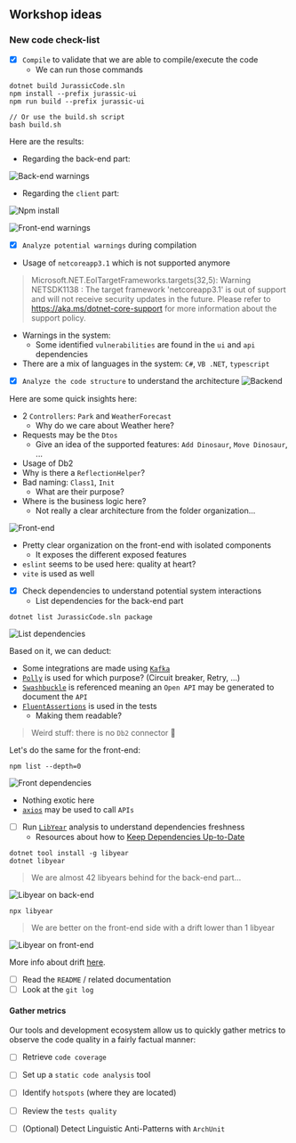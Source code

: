 ## Workshop ideas
### New code check-list
- [x] `Compile` to validate that we are able to compile/execute the code
  - We can run those commands
```shell
dotnet build JurassicCode.sln
npm install --prefix jurassic-ui 
npm run build --prefix jurassic-ui

// Or use the build.sh script
bash build.sh
```

Here are the results:
- Regarding the back-end part:

![Back-end warnings](img/warning-back.png)

- Regarding the `client` part:

![Npm install](img/audit.png)

![Front-end warnings](img/warning-front.png)

- [x] `Analyze potential warnings` during compilation

- Usage of `netcoreapp3.1` which is not supported anymore
> Microsoft.NET.EolTargetFrameworks.targets(32,5): Warning NETSDK1138 : The target framework 'netcoreapp3.1' is out of support and will not receive security updates in the future. Please refer to https://aka.ms/dotnet-core-support for more information about the support policy.

- Warnings in the system:
  - Some identified `vulnerabilities` are found in the `ui` and `api` dependencies
- There are a mix of languages in the system: `C#`, `VB .NET`, `typescript`


- [x] `Analyze the code structure` to understand the architecture
![Backend](img/solution-back.png)

Here are some quick insights here:
- 2 `Controllers`: `Park` and `WeatherForecast`
  - Why do we care about Weather here?
- Requests may be the `Dtos`
  - Give an idea of the supported features: `Add Dinosaur`, `Move Dinosaur`, ...
- Usage of Db2
- Why is there a `ReflectionHelper`?
- Bad naming: `Class1`, `Init`
  - What are their purpose?
- Where is the business logic here?
  - Not really a clear architecture from the folder organization...

![Front-end](img/front-hierarchy.png)
- Pretty clear organization on the front-end with isolated components
  - It exposes the different exposed features
- `eslint` seems to be used here: quality at heart?
- `vite` is used as well


- [x] Check dependencies to understand potential system interactions
  - List dependencies for the back-end part

```shell
dotnet list JurassicCode.sln package
```

![List dependencies](img/dependencies-back.png)

Based on it, we can deduct:
- Some integrations are made using [`Kafka`](https://www.nuget.org/packages/confluent.kafka/)
- [`Polly`](https://www.nuget.org/packages/Polly) is used for which purpose? (Circuit breaker, Retry, ...)
- [`Swashbuckle`](https://www.nuget.org/packages/Swashbuckle.AspNetCore) is referenced meaning an `Open API` may be generated to document the `API`
- [`FluentAssertions`](https://www.nuget.org/packages/FluentAssertions) is used in the tests
  - Making them readable?

> Weird stuff: there is no `Db2` connector 🤔

Let's do the same for the front-end:
```shell
npm list --depth=0
```

![Front dependencies](img/dependencies-front.png)
- Nothing exotic here
- [`axios`](https://www.npmjs.com/package/axios) may be used to call `APIs`

- [ ] Run [`LibYear`](https://libyear.com/) analysis to understand dependencies freshness
  - Resources about how to [Keep Dependencies Up-to-Date](https://xtrem-tdd.netlify.app/Flavours/Practices/keep-dependencies-up-to-date)

```shell
dotnet tool install -g libyear
dotnet libyear
```

> We are almost 42 libyears behind for the back-end part... 

![Libyear on back-end](img/dotnet-libyear.png)

```shell
npx libyear
```

> We are better on the front-end side with a drift lower than 1 libyear 

![Libyear on front-end](img/js-libyear.png)

More info about drift [here](https://github.com/jdanil/libyear?tab=readme-ov-file#metrics).

- [ ] Read the `README` / related documentation
- [ ] Look at the `git log`

#### Gather metrics
Our tools and development ecosystem allow us to quickly gather metrics to observe the code quality in a fairly factual manner:

- [ ] Retrieve `code coverage` 
- [ ] Set up a `static code analysis` tool
- [ ] Identify `hotspots` (where they are located)
- [ ] Review the `tests quality`

- [ ] (Optional) Detect Linguistic Anti-Patterns with `ArchUnit`